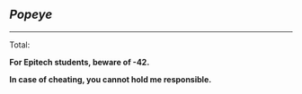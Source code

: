 *Popeye*
---
---

Total:

**For Epitech students, beware of -42.**

**In case of cheating, you cannot hold me responsible.**
